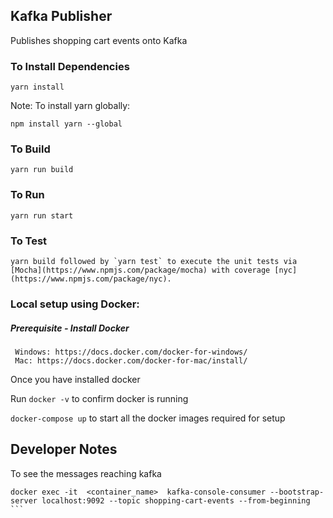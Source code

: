 ## Kafka Publisher

Publishes shopping cart events onto Kafka


### To Install Dependencies
```
yarn install
```

Note: To install yarn globally:
```
npm install yarn --global
```

### To Build
```
yarn run build
```

### To Run
```
yarn run start
```

### To Test
```
yarn build followed by `yarn test` to execute the unit tests via [Mocha](https://www.npmjs.com/package/mocha) with coverage [nyc](https://www.npmjs.com/package/nyc).
```
  
### Local setup using Docker: 
  
  ##### Prerequisite - Install Docker
     Windows: https://docs.docker.com/docker-for-windows/
     Mac: https://docs.docker.com/docker-for-mac/install/  
     
  Once you have installed docker
  
  Run `docker -v` to confirm docker is running
  
  `docker-compose up` to start all the docker images required for setup 
  
  



## Developer Notes

 To see the messages reaching kafka
  
``` 
docker exec -it  <container_name>  kafka-console-consumer --bootstrap-server localhost:9092 --topic shopping-cart-events --from-beginning ```

```
